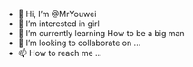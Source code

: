 - 👋 Hi, I’m @MrYouwei
- 👀 I’m interested in girl
- 🌱 I’m currently learning How to be a big man
- 💞️ I’m looking to collaborate on ...
- 📫 How to reach me ...

<!---
MrYouwei/MrYouwei is a ✨ special ✨ repository because its `README.md` (this file) appears on your GitHub profile.
You can click the Preview link to take a look at your changes.
--->
